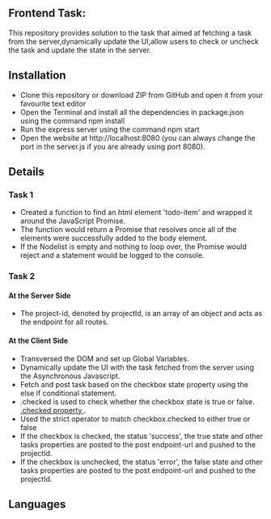 ## Frontend Task:
   This repository provides solution to the task that aimed at fetching a task from the server,dynamically update the UI,allow users to check or uncheck the task and update the state in the server.

## Installation
- Clone this repository or download ZIP from GitHub and open it from your favourite text editor
- Open the Terminal and install all the dependencies in package.json using the command npm install
- Run the express server using the command npm start
- Open the website at http://localhost:8080 (you can always change the port in the server.js if you are already using port 8080).

## Details
### Task 1   
- Created a function to find an html element 'todo-item' and wrapped it around the JavaScript Promise. 
- The function would return a Promise that resolves once all of the elements were successfully added to the body element.
- If the Nodelist is empty and nothing to loop over, the Promise would reject and a statement would be logged to the console.

### Task 2
#### At the Server Side
- The project-id, denoted by projectId, is an array of an object and acts as the endpoint for all routes.

#### At the Client Side
- Transversed the DOM and set up Global Variables.
- Dynamically update the UI with the task fetched from the server using the Asynchronous Javascript.
- Fetch and post task based on the checkbox state property using the else if conditional statement. 
- .checked is used to check whether the checkbox state is true or false. [.checked property ](https://www.w3schools.com/jsref/prop_checkbox_checked.asp).
- Used the strict operator to match checkbox.checked to either true or false
- If the checkbox is checked, the status 'success', the true state and other tasks properties are posted to the post endpoint-url and pushed to the projectId. 
- If the checkbox is unchecked, the status 'error', the false state and other tasks properties are posted to the post endpoint-url and pushed to the projectId.




## Languages

 